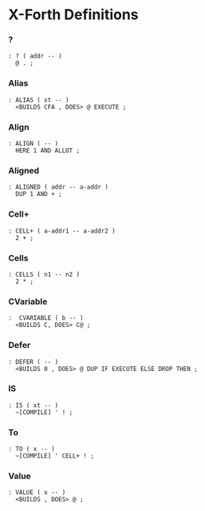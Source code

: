   
  
# X-Forth Definitions  
  
  
### ?  
  
```
: ? ( addr -- )
  @ . ;
```
  
### Alias  
  
```
: ALIAS ( xt -- )
  <BUILDS CFA , DOES> @ EXECUTE ;
```
  
### Align  
  
```
: ALIGN ( -- )
  HERE 1 AND ALLOT ;
```
  
### Aligned  
  
```
: ALIGNED ( addr -- a-addr )
  DUP 1 AND + ;
```
  
  
### Cell+  
  
```
: CELL+ ( a-addr1 -- a-addr2 )
  2 + ;
```
  
### Cells  
  
```
: CELLS ( n1 -- n2 )
  2 * ;
```
  
  
### CVariable  
  
```
:  CVARIABLE ( b -- )
  <BUILDS C, DOES> C@ ;
```
  
### Defer  
  
```
: DEFER ( -- )
  <BUILDS 0 , DOES> @ DUP IF EXECUTE ELSE DROP THEN ;
```
  
### IS  
  
```
: IS ( xt -- )
  ~[COMPILE] ' ! ;
```
  
### To  
  
```
: TO ( x -- )
  ~[COMPILE] ' CELL+ ! ;
```
  
### Value  
  
```
: VALUE ( x -- )
  <BUILDS , DOES> @ ;
```
  
  
  

